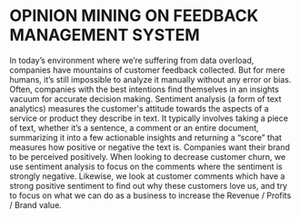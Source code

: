 # OPINION MINING ON FEEDBACK MANAGEMENT SYSTEM
In today’s environment where we’re suffering from data overload, companies have mountains of customer feedback collected. But for mere humans, it’s still impossible to analyze it manually without any error or bias. Often, companies with the best intentions find themselves in an insights vacuum for accurate decision making. Sentiment analysis (a form of text analytics) measures the customer's attitude towards the aspects of a service or product they describe in text. It typically involves taking a piece of text, whether it’s a sentence, a comment or an entire document, summarizing it into a few actionable insights and returning a “score” that measures how positive or negative the text is. Companies want their brand to be perceived positively. When looking to decrease customer churn, we use sentiment analysis to focus on the comments where the sentiment is strongly negative. Likewise, we look at customer comments which have a strong positive sentiment to find out why these customers love us, and try to focus on what we can do as a business to increase the Revenue / Profits / Brand value.
